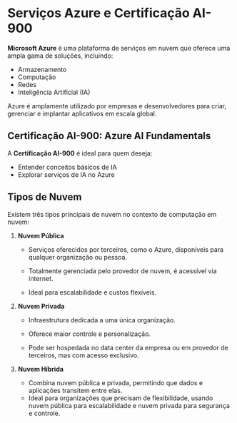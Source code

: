 # Serviços Azure e Certificação AI-900

**Microsoft Azure** é uma plataforma de serviços em nuvem que oferece uma ampla gama de soluções, incluindo:

- Armazenamento
- Computação
- Redes
- Inteligência Artificial (IA)

Azure é amplamente utilizado por empresas e desenvolvedores para criar, gerenciar e implantar aplicativos em escala global.

## Certificação AI-900: Azure AI Fundamentals

A **Certificação AI-900** é ideal para quem deseja:

- Entender conceitos básicos de IA
- Explorar serviços de IA no Azure

## Tipos de Nuvem

Existem três tipos principais de nuvem no contexto de computação em nuvem:

1. **Nuvem Pública**

   - Serviços oferecidos por terceiros, como o Azure, disponíveis para qualquer organização ou pessoa.
   - Totalmente gerenciada pelo provedor de nuvem, é acessível via internet.

   - Ideal para escalabilidade e custos flexíveis.

2. **Nuvem Privada**

   - Infraestrutura dedicada a uma única organização.
   - Oferece maior controle e personalização.

   - Pode ser hospedada no data center da empresa ou em provedor de terceiros, mas com acesso exclusivo.

3. **Nuvem Híbrida**

   - Combina nuvem pública e privada, permitindo que dados e aplicações transitem entre elas.
   - Ideal para organizações que precisam de flexibilidade, usando nuvem pública para escalabilidade e nuvem privada para segurança e controle.
